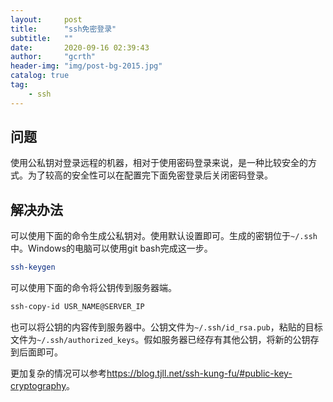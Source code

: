 ```yaml
---
layout:     post
title:      "ssh免密登录"
subtitle:   ""
date:       2020-09-16 02:39:43
author:     "gcrth"
header-img: "img/post-bg-2015.jpg"
catalog: true
tag:
    - ssh
---
```


## 问题

使用公私钥对登录远程的机器，相对于使用密码登录来说，是一种比较安全的方式。为了较高的安全性可以在配置完下面免密登录后关闭密码登录。

## 解决办法

可以使用下面的命令生成公私钥对。使用默认设置即可。生成的密钥位于`~/.ssh`中。Windows的电脑可以使用git bash完成这一步。

```bash
ssh-keygen
```

可以使用下面的命令将公钥传到服务器端。

```bash
ssh-copy-id USR_NAME@SERVER_IP
```

也可以将公钥的内容传到服务器中。公钥文件为`~/.ssh/id_rsa.pub`，粘贴的目标文件为`~/.ssh/authorized_keys`。假如服务器已经存有其他公钥，将新的公钥存到后面即可。

更加复杂的情况可以参考<https://blog.tjll.net/ssh-kung-fu/#public-key-cryptography>。
